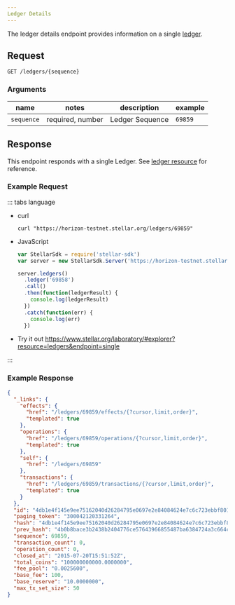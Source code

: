 ```yaml
---
Ledger Details
---
```


The ledger details endpoint provides information on a single [ledger](../resources/ledger.md).

## Request

```
GET /ledgers/{sequence}
```

### Arguments

|  name  |  notes  | description | example |
| ------ | ------- | ----------- | ------- |
| `sequence` | required, number | Ledger Sequence | `69859` |



## Response

This endpoint responds with a single Ledger.  See [ledger resource](../resources/ledger.md) for reference.


### Example Request
::: tabs language

- curl
  ```curl
  curl "https://horizon-testnet.stellar.org/ledgers/69859"
  ```
- JavaScript
  ```js
  var StellarSdk = require('stellar-sdk')
  var server = new StellarSdk.Server('https://horizon-testnet.stellar.org');

  server.ledgers()
    .ledger('69858')
    .call()
    .then(function(ledgerResult) {
      console.log(ledgerResult)
    })
    .catch(function(err) {
      console.log(err)
    })

  ```
- Try it out
  https://www.stellar.org/laboratory/#explorer?resource=ledgers&endpoint=single

:::
### Example Response

```json
{
  "_links": {
    "effects": {
      "href": "/ledgers/69859/effects/{?cursor,limit,order}",
      "templated": true
    },
    "operations": {
      "href": "/ledgers/69859/operations/{?cursor,limit,order}",
      "templated": true
    },
    "self": {
      "href": "/ledgers/69859"
    },
    "transactions": {
      "href": "/ledgers/69859/transactions/{?cursor,limit,order}",
      "templated": true
    }
  },
  "id": "4db1e4f145e9ee75162040d26284795e0697e2e84084624e7c6c723ebbf80118",
  "paging_token": "300042120331264",
  "hash": "4db1e4f145e9ee75162040d26284795e0697e2e84084624e7c6c723ebbf80118",
  "prev_hash": "4b0b8bace3b2438b2404776ce57643966855487ba6384724a3c664c7aa4cd9e4",
  "sequence": 69859,
  "transaction_count": 0,
  "operation_count": 0,
  "closed_at": "2015-07-20T15:51:52Z",
  "total_coins": "100000000000.0000000",
  "fee_pool": "0.0025600",
  "base_fee": 100,
  "base_reserve": "10.0000000",
  "max_tx_set_size": 50
}
```
